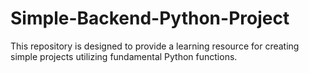 # Simple-Backend-Python-Project
This repository is designed to provide a learning resource for creating simple projects utilizing fundamental Python functions.
